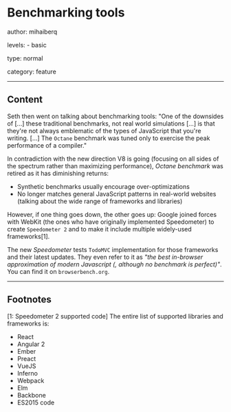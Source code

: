 # Benchmarking tools
author: mihaiberq

levels:
    - basic

type: normal

category: feature


---
## Content

Seth then went on talking about benchmarking tools: "One of the downsides of [...] these traditional benchmarks, not real world simulations [...] is that they're not always emblematic of the types of JavaScript that you're writing. [...] The `Octane` benchmark was tuned only to exercise the peak performance of a compiler."

In contradiction with the new direction V8 is going (focusing on all sides of the spectrum rather than maximizing performance), *Octane benchmark* was retired as it has diminishing returns:
 - Synthetic benchmarks usually encourage over-optimizations
 - No longer matches general JavaScript patterns in real-world websites (talking about the wide range of frameworks and libraries)

However, if one thing goes down, the other goes up: Google joined forces with WebKit (the ones who have originally implemented Speedometer) to create `Speedometer 2` and to make it include multiple widely-used frameworks[1].

The new *Speedometer* tests `TodoMVC` implementation for those frameworks and their latest updates. They even refer to it as *"the best in-browser approximation of modern Javascript (, although no benchmark is perfect)"*. You can find it on `browserbench.org`.



---
## Footnotes

[1: Speedometer 2 supported code]
The entire list of supported libraries and frameworks is:
 - React
 - Angular 2
 - Ember
 - Preact
 - VueJS
 - Inferno
 - Webpack
 - Elm
 - Backbone
 - ES2015 code
